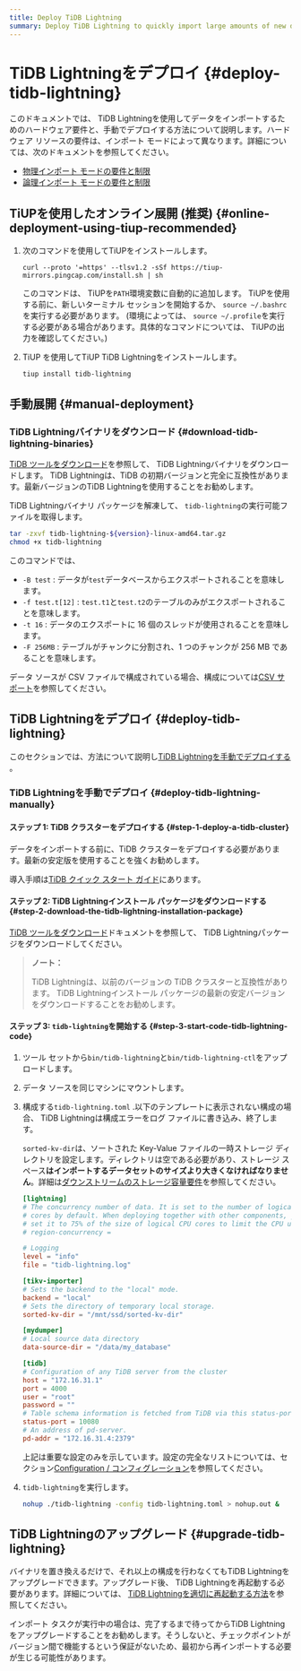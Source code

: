 ```yaml
---
title: Deploy TiDB Lightning
summary: Deploy TiDB Lightning to quickly import large amounts of new data.
---
```


# TiDB Lightningをデプロイ {#deploy-tidb-lightning}

このドキュメントでは、 TiDB Lightningを使用してデータをインポートするためのハードウェア要件と、手動でデプロイする方法について説明します。ハードウェア リソースの要件は、インポート モードによって異なります。詳細については、次のドキュメントを参照してください。

-   [物理インポート モードの要件と制限](/tidb-lightning/tidb-lightning-physical-import-mode.md#requirements-and-restrictions)
-   [論理インポート モードの要件と制限](/tidb-lightning/tidb-lightning-logical-import-mode.md)

## TiUPを使用したオンライン展開 (推奨) {#online-deployment-using-tiup-recommended}

1.  次のコマンドを使用してTiUPをインストールします。

    ```shell
    curl --proto '=https' --tlsv1.2 -sSf https://tiup-mirrors.pingcap.com/install.sh | sh
    ```

    このコマンドは、 TiUPを`PATH`環境変数に自動的に追加します。 TiUPを使用する前に、新しいターミナル セッションを開始するか、 `source ~/.bashrc`を実行する必要があります。 (環境によっては、 `source ~/.profile`を実行する必要がある場合があります。具体的なコマンドについては、 TiUPの出力を確認してください。)

2.  TiUP を使用してTiUP TiDB Lightningをインストールします。

    ```shell
    tiup install tidb-lightning
    ```

## 手動展開 {#manual-deployment}

### TiDB Lightningバイナリをダウンロード {#download-tidb-lightning-binaries}

[TiDB ツールをダウンロード](/download-ecosystem-tools.md)を参照して、 TiDB Lightningバイナリをダウンロードします。 TiDB Lightningは、TiDB の初期バージョンと完全に互換性があります。最新バージョンのTiDB Lightningを使用することをお勧めします。

TiDB Lightningバイナリ パッケージを解凍して、 `tidb-lightning`の実行可能ファイルを取得します。

```bash
tar -zxvf tidb-lightning-${version}-linux-amd64.tar.gz
chmod +x tidb-lightning
```

このコマンドでは、

-   `-B test` : データが`test`データベースからエクスポートされることを意味します。
-   `-f test.t[12]` : `test.t1`と`test.t2`のテーブルのみがエクスポートされることを意味します。
-   `-t 16` : データのエクスポートに 16 個のスレッドが使用されることを意味します。
-   `-F 256MB` : テーブルがチャンクに分割され、1 つのチャンクが 256 MB であることを意味します。

データ ソースが CSV ファイルで構成されている場合、構成については[CSV サポート](/tidb-lightning/migrate-from-csv-using-tidb-lightning.md)を参照してください。

## TiDB Lightningをデプロイ {#deploy-tidb-lightning}

このセクションでは、方法について説明し[TiDB Lightningを手動でデプロイする](#deploy-tidb-lightning-manually) 。

### TiDB Lightningを手動でデプロイ {#deploy-tidb-lightning-manually}

#### ステップ 1: TiDB クラスターをデプロイする {#step-1-deploy-a-tidb-cluster}

データをインポートする前に、TiDB クラスターをデプロイする必要があります。最新の安定版を使用することを強くお勧めします。

導入手順は[TiDB クイック スタート ガイド](/quick-start-with-tidb.md)にあります。

#### ステップ 2: TiDB Lightningインストール パッケージをダウンロードする {#step-2-download-the-tidb-lightning-installation-package}

[TiDB ツールをダウンロード](/download-ecosystem-tools.md)ドキュメントを参照して、 TiDB Lightningパッケージをダウンロードしてください。

> **ノート：**
>
> TiDB Lightningは、以前のバージョンの TiDB クラスターと互換性があります。 TiDB Lightningインストール パッケージの最新の安定バージョンをダウンロードすることをお勧めします。

#### ステップ 3: <code>tidb-lightning</code>を開始する {#step-3-start-code-tidb-lightning-code}

1.  ツール セットから`bin/tidb-lightning`と`bin/tidb-lightning-ctl`をアップロードします。

2.  データ ソースを同じマシンにマウントします。

3.  構成する`tidb-lightning.toml` .以下のテンプレートに表示されない構成の場合、 TiDB Lightningは構成エラーをログ ファイルに書き込み、終了します。

    `sorted-kv-dir`は、ソートされた Key-Value ファイルの一時ストレージ ディレクトリを設定します。ディレクトリは空である必要があり、ストレージ スペース**はインポートするデータセットのサイズより大きくなければなりません**。詳細は[ダウンストリームのストレージ容量要件](/tidb-lightning/tidb-lightning-requirements.md#storage-space-of-the-target-database)を参照してください。

    ```toml
    [lightning]
    # The concurrency number of data. It is set to the number of logical CPU
    # cores by default. When deploying together with other components, you can
    # set it to 75% of the size of logical CPU cores to limit the CPU usage.
    # region-concurrency =

    # Logging
    level = "info"
    file = "tidb-lightning.log"

    [tikv-importer]
    # Sets the backend to the "local" mode.
    backend = "local"
    # Sets the directory of temporary local storage.
    sorted-kv-dir = "/mnt/ssd/sorted-kv-dir"

    [mydumper]
    # Local source data directory
    data-source-dir = "/data/my_database"

    [tidb]
    # Configuration of any TiDB server from the cluster
    host = "172.16.31.1"
    port = 4000
    user = "root"
    password = ""
    # Table schema information is fetched from TiDB via this status-port.
    status-port = 10080
    # An address of pd-server.
    pd-addr = "172.16.31.4:2379"
    ```

    上記は重要な設定のみを示しています。設定の完全なリストについては、セクション[Configuration / コンフィグレーション](/tidb-lightning/tidb-lightning-configuration.md#tidb-lightning-global)を参照してください。

4.  `tidb-lightning`を実行します。

    ```sh
    nohup ./tidb-lightning -config tidb-lightning.toml > nohup.out &
    ```

## TiDB Lightningのアップグレード {#upgrade-tidb-lightning}

バイナリを置き換えるだけで、それ以上の構成を行わなくてもTiDB Lightningをアップグレードできます。アップグレード後、 TiDB Lightningを再起動する必要があります。詳細については、 [TiDB Lightningを適切に再起動する方法](/tidb-lightning/tidb-lightning-faq.md#how-to-properly-restart-tidb-lightning)を参照してください。

インポート タスクが実行中の場合は、完了するまで待ってからTiDB Lightningをアップグレードすることをお勧めします。そうしないと、チェックポイントがバージョン間で機能するという保証がないため、最初から再インポートする必要が生じる可能性があります。
